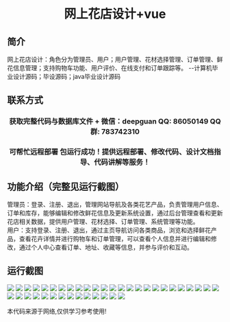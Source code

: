 <p><h1 align="center">网上花店设计+vue</h1></p>

## 简介
网上花店设计：角色分为管理员、用户；用户管理、花材选择管理、订单管理、鲜花信息管理；支持购物车功能、用户评价、在线支付和订单跟踪等。    --计算机毕业设计源码；毕设源码；java毕业设计源码


## 联系方式
<p><h3 align="center">获取完整代码与数据库文件 + 微信：deepguan QQ: 86050149 QQ群: 783742310</h3></p>
<p><h3 align="center">可帮忙远程部署 包运行成功！提供远程部署、修改代码、设计文档指导、代码讲解等服务！</h3></p>

## 功能介绍（完整见运行截图）
管理员：登录、注册、退出，管理网站导航及各类花艺产品，负责管理用户信息、订单和库存，能够编辑和修改鲜花信息及更新系统设置，通过后台管理查看和更新花店相关数据，提供用户管理、花材选择、订单管理、系统管理等功能。  
用户：支持登录、注册、退出，通过主页导航访问各类商品，浏览和选择鲜花产品，查看花卉详情并进行购物车和订单管理，可以查看个人信息并进行编辑和修改，通过个人中心查看订单、地址、收藏等信息，并参与评价和互动。


## 运行截图
![](https://bs-1329754181.cos.ap-shanghai.myqcloud.com/ssm/OnlineFlowerShop/img/001.jpg)
![](https://bs-1329754181.cos.ap-shanghai.myqcloud.com/ssm/OnlineFlowerShop/img/002.jpg)
![](https://bs-1329754181.cos.ap-shanghai.myqcloud.com/ssm/OnlineFlowerShop/img/003.jpg)
![](https://bs-1329754181.cos.ap-shanghai.myqcloud.com/ssm/OnlineFlowerShop/img/004.jpg)
![](https://bs-1329754181.cos.ap-shanghai.myqcloud.com/ssm/OnlineFlowerShop/img/005.jpg)
![](https://bs-1329754181.cos.ap-shanghai.myqcloud.com/ssm/OnlineFlowerShop/img/006.jpg)
![](https://bs-1329754181.cos.ap-shanghai.myqcloud.com/ssm/OnlineFlowerShop/img/007.jpg)
![](https://bs-1329754181.cos.ap-shanghai.myqcloud.com/ssm/OnlineFlowerShop/img/008.jpg)
![](https://bs-1329754181.cos.ap-shanghai.myqcloud.com/ssm/OnlineFlowerShop/img/009.jpg)
![](https://bs-1329754181.cos.ap-shanghai.myqcloud.com/ssm/OnlineFlowerShop/img/010.jpg)
![](https://bs-1329754181.cos.ap-shanghai.myqcloud.com/ssm/OnlineFlowerShop/img/011.jpg)
![](https://bs-1329754181.cos.ap-shanghai.myqcloud.com/ssm/OnlineFlowerShop/img/012.jpg)
![](https://bs-1329754181.cos.ap-shanghai.myqcloud.com/ssm/OnlineFlowerShop/img/013.jpg)
![](https://bs-1329754181.cos.ap-shanghai.myqcloud.com/ssm/OnlineFlowerShop/img/014.jpg)
![](https://bs-1329754181.cos.ap-shanghai.myqcloud.com/ssm/OnlineFlowerShop/img/015.jpg)
![](https://bs-1329754181.cos.ap-shanghai.myqcloud.com/ssm/OnlineFlowerShop/img/016.jpg)
![](https://bs-1329754181.cos.ap-shanghai.myqcloud.com/ssm/OnlineFlowerShop/img/017.jpg)
![](https://bs-1329754181.cos.ap-shanghai.myqcloud.com/ssm/OnlineFlowerShop/img/018.jpg)
![](https://bs-1329754181.cos.ap-shanghai.myqcloud.com/ssm/OnlineFlowerShop/img/019.jpg)
![](https://bs-1329754181.cos.ap-shanghai.myqcloud.com/ssm/OnlineFlowerShop/img/020.jpg)
![](https://bs-1329754181.cos.ap-shanghai.myqcloud.com/ssm/OnlineFlowerShop/img/021.jpg)
![](https://bs-1329754181.cos.ap-shanghai.myqcloud.com/ssm/OnlineFlowerShop/img/022.jpg)
![](https://bs-1329754181.cos.ap-shanghai.myqcloud.com/ssm/OnlineFlowerShop/img/023.jpg)
![](https://bs-1329754181.cos.ap-shanghai.myqcloud.com/ssm/OnlineFlowerShop/img/024.jpg)
![](https://bs-1329754181.cos.ap-shanghai.myqcloud.com/ssm/OnlineFlowerShop/img/025.jpg)
![](https://bs-1329754181.cos.ap-shanghai.myqcloud.com/ssm/OnlineFlowerShop/img/026.jpg)
![](https://bs-1329754181.cos.ap-shanghai.myqcloud.com/ssm/OnlineFlowerShop/img/027.jpg)
![](https://bs-1329754181.cos.ap-shanghai.myqcloud.com/ssm/OnlineFlowerShop/img/028.jpg)
![](https://bs-1329754181.cos.ap-shanghai.myqcloud.com/ssm/OnlineFlowerShop/img/029.jpg)
![](https://bs-1329754181.cos.ap-shanghai.myqcloud.com/ssm/OnlineFlowerShop/img/030.jpg)
![](https://bs-1329754181.cos.ap-shanghai.myqcloud.com/ssm/OnlineFlowerShop/img/031.jpg)
![](https://bs-1329754181.cos.ap-shanghai.myqcloud.com/ssm/OnlineFlowerShop/img/032.jpg)
![](https://bs-1329754181.cos.ap-shanghai.myqcloud.com/ssm/OnlineFlowerShop/img/033.jpg)
![](https://bs-1329754181.cos.ap-shanghai.myqcloud.com/ssm/OnlineFlowerShop/img/034.jpg)
![](https://bs-1329754181.cos.ap-shanghai.myqcloud.com/ssm/OnlineFlowerShop/img/035.jpg)
![](https://bs-1329754181.cos.ap-shanghai.myqcloud.com/ssm/OnlineFlowerShop/img/036.jpg)
![](https://bs-1329754181.cos.ap-shanghai.myqcloud.com/ssm/OnlineFlowerShop/img/037.jpg)
![](https://bs-1329754181.cos.ap-shanghai.myqcloud.com/ssm/OnlineFlowerShop/img/038.jpg)
![](https://bs-1329754181.cos.ap-shanghai.myqcloud.com/ssm/OnlineFlowerShop/img/039.jpg)

<p>本代码来源于网络,仅供学习参考使用!</p>
